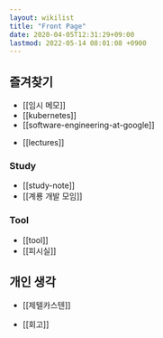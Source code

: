 ```yaml
---
layout: wikilist
title: "Front Page"
date: 2020-04-05T12:31:29+09:00
lastmod: 2022-05-14 08:01:08 +0900
---
```


## 즐겨찾기
 - [[임시 메모]]
 - [[kubernetes]]
 - [[software-engineering-at-google]]
 * [[lectures]]

### Study
 * [[study-note]]
 * [[계룡 개발 모임]]

### Tool
 * [[tool]]
 * [[피시실]]

## 개인 생각
 - [[제텔카스텐]]
 * [[회고]]
